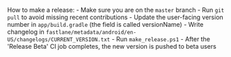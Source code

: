 How to make a release:
	- Make sure you are on the `master` branch
	- Run `git pull` to avoid missing recent contributions
	- Update the user-facing version number in `app/build.gradle` (the field is called versionName)
	- Write changelog in `fastlane/metadata/android/en-US/changelogs/CURRENT_VERSION.txt`
	- Run `make_release.ps1`
	- After the 'Release Beta' CI job completes, the new version is pushed to beta users

